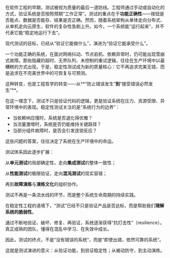在软件工程的早期，测试被视为质量的最后一道防线。工程师通过手动或自动化的方式，验证系统是否按照预期“工作正常”。测试的重点在于**功能正确性**——按钮是否能点、数据是否能存、结果是否正确。然而，随着系统架构从单体走向分布式、从单机走向云原生，软件的复杂性急剧上升。如今，一个系统能“运行起来”，并不代表它能“稳定地运行下去”。

现代测试的目标，已经从“验证它能做什么”，演进为“验证它能承受什么”。

一个功能正确的系统，在面对网络抖动、节点宕机、依赖异常时，仍可能出现雪崩式故障。那些隐藏的超时、无界队列、未控制的重试逻辑，往往在生产环境中以最糟糕的方式出现。于是，稳定性测试成为新的质量核心：它不再追求完美无错，而是追求在不完美世界中的可恢复与可预测。

这种转变，也是工程哲学的转变——从**“防止错误发生”**到**“接受错误必然发生”**。

在这一理念下，测试不只是验证代码的逻辑，更是验证系统在压力、资源受限、异常环境中的表现。稳定性测试关注的是“系统行为的边界”：

- 当依赖响应慢时，系统是否退化得优雅？
- 当流量激增时，系统是否仍能维持关键路径？
- 当部分组件故障时，是否会引发连锁反应？

这些问题的答案，往往决定了系统在生产环境中的命运。

测试体系因此逐步扩展：

从**单元测试**的局部确定性，走向**集成测试**的整体一致性；

从**性能测试**的极限验证，走向**混沌测试**的现实容错；

再到**故障演练**与**演练文化**的组织协作。

测试不再是一条流水线的环节，而是整个系统生命周期的持续实践。

在稳定性工程的语境下，“测试”已经不只是验证产品是否达标，而是帮助我们**理解系统的脆弱性**。

通过不断地验证、破坏、修复、再验证，系统逐渐获得“抗打击性”（resilience）。真正成熟的团队，懂得在混乱中学习、在失效中成长。

因此，测试的终点，不是“没有错误的系统”，而是“即使出错，依然可靠的系统”。

这就是测试演进的意义：从验证功能，到验证稳定性；从被动防守，到主动演练。